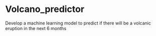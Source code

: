 # Volcano_predictor
Develop a machine learning model to predict if there will be a volcanic eruption in the next 6 months

